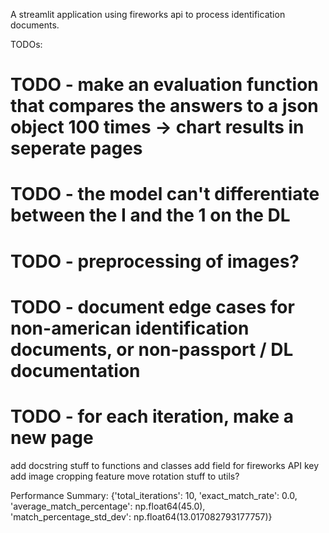 A streamlit application using fireworks api to process identification documents.

TODOs:
# TODO - make an evaluation function that compares the answers to a json object 100 times -> chart results in seperate pages
# TODO - the model can't differentiate between the I and the 1 on the DL
# TODO - preprocessing of images?
# TODO - document edge cases for non-american identification documents, or non-passport / DL documentation
# TODO - for each iteration, make a new page

add docstring stuff to functions and classes
add field for fireworks API key
add image cropping feature 
move rotation stuff to utils?


Performance Summary: {'total_iterations': 10, 'exact_match_rate': 0.0, 'average_match_percentage': np.float64(45.0), 'match_percentage_std_dev': np.float64(13.017082793177757)}
